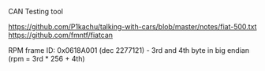 CAN Testing tool

https://github.com/P1kachu/talking-with-cars/blob/master/notes/fiat-500.txt
https://github.com/fmntf/fiatcan

RPM frame ID: 0x0618A001 (dec 2277121) - 3rd and 4th byte in big endian (rpm = 3rd * 256 + 4th)